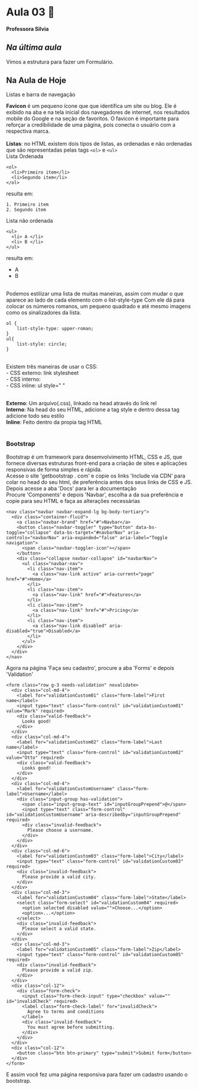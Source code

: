 # Aula 03 🎨
#### Professora Silvia

## *Na última aula*
Vimos a estrutura para fazer um Formulário.  

## Na Aula de Hoje
Listas e barra de navegação  

**Favicon** é um pequeno ícone que que identifica um site ou blog. Ele é exibido na aba e na tela inicial dos navegadores de internet, nos resultados mobile do Google e na seção de favoritos. 
O favicon é importante para reforçar a credibilidade de uma página, pois conecta o usuário com a respectiva marca.  
<br>
**Listas**: no HTML existem dois tipos de listas, as ordenadas e não ordenadas que são representadas pelas tags ```<ol>``` e ```<ul>```  
Lista Ordenada
  ```
  <ol>
    <li>Primeiro item</li>
    <li>Segundo item</li>
  </ol>
  ```
  resulta em:
  ```
  1. Primeiro item
  2. Segundo item
  ```
  Lista não ordenada
  ```
  <ul>
    <li> A </li>
    <li> B </li>
  </ul>
  ```
  resulta em:
- A
- B
<br>
Podemos estilizar uma lista de muitas maneiras, assim com mudar o que aparece ao lado de cada elemento com o list-style-type  
Com ele dá para colocar os números romanos, um pequeno quadrado e até mesmo imagens como
os sinalizadores da lista.
<br>

```
ol {
    list-style-type: upper-roman;
}
ul{
    list-style: circle;
}
```

<br>
Existem três maneiras de usar o CSS: <br>
- CSS externo: link stylesheet   <br>
- CSS interno: <style> </style>  <br>
- CSS inline: ul style=" " 

<br>
<br>

**Externo**: Um arquivo(.css), linkado na head através do link rel  
**Interno**: Na head do seu HTML, adicione a tag style e dentro dessa tag adicione todo seu estilo   
**Inline**: Feito dentro da propia tag HTML    
  <br>
### Bootstrap
Bootstrap é um framework para desemvolvimento HTML, CSS e JS, que fornece diversas estruturas front-end para a criação de sites e aplicações responsivas de forma simples e rápida.  
Acesse o site 'getbootstrap . com' e copie os links 'Include via CDN' para colar no head do seu html, de preferência antes dos seus links de CSS e JS.  
Depois acesse a aba 'Docs' para ler a documentação  
Procure 'Components' e depois 'Navbar', escolha a da sua preferência e copie para seu HTML e faça as alterações necessárias  
```
<nav class="navbar navbar-expand-lg bg-body-tertiary">
  <div class="container-fluid">
    <a class="navbar-brand" href="#">Navbar</a>
    <button class="navbar-toggler" type="button" data-bs-toggle="collapse" data-bs-target="#navbarNav" aria-controls="navbarNav" aria-expanded="false" aria-label="Toggle navigation">
      <span class="navbar-toggler-icon"></span>
    </button>
    <div class="collapse navbar-collapse" id="navbarNav">
      <ul class="navbar-nav">
        <li class="nav-item">
          <a class="nav-link active" aria-current="page" href="#">Home</a>
        </li>
        <li class="nav-item">
          <a class="nav-link" href="#">Features</a>
        </li>
        <li class="nav-item">
          <a class="nav-link" href="#">Pricing</a>
        </li>
        <li class="nav-item">
          <a class="nav-link disabled" aria-disabled="true">Disabled</a>
        </li>
      </ul>
    </div>
  </div>
</nav>
```
Agora na página 'Faça seu cadastro', procure a aba 'Forms' e depois 'Validation'
```
<form class="row g-3 needs-validation" novalidate>
  <div class="col-md-4">
    <label for="validationCustom01" class="form-label">First name</label>
    <input type="text" class="form-control" id="validationCustom01" value="Mark" required>
    <div class="valid-feedback">
      Looks good!
    </div>
  </div>
  <div class="col-md-4">
    <label for="validationCustom02" class="form-label">Last name</label>
    <input type="text" class="form-control" id="validationCustom02" value="Otto" required>
    <div class="valid-feedback">
      Looks good!
    </div>
  </div>
  <div class="col-md-4">
    <label for="validationCustomUsername" class="form-label">Username</label>
    <div class="input-group has-validation">
      <span class="input-group-text" id="inputGroupPrepend">@</span>
      <input type="text" class="form-control" id="validationCustomUsername" aria-describedby="inputGroupPrepend" required>
      <div class="invalid-feedback">
        Please choose a username.
      </div>
    </div>
  </div>
  <div class="col-md-6">
    <label for="validationCustom03" class="form-label">City</label>
    <input type="text" class="form-control" id="validationCustom03" required>
    <div class="invalid-feedback">
      Please provide a valid city.
    </div>
  </div>
  <div class="col-md-3">
    <label for="validationCustom04" class="form-label">State</label>
    <select class="form-select" id="validationCustom04" required>
      <option selected disabled value="">Choose...</option>
      <option>...</option>
    </select>
    <div class="invalid-feedback">
      Please select a valid state.
    </div>
  </div>
  <div class="col-md-3">
    <label for="validationCustom05" class="form-label">Zip</label>
    <input type="text" class="form-control" id="validationCustom05" required>
    <div class="invalid-feedback">
      Please provide a valid zip.
    </div>
  </div>
  <div class="col-12">
    <div class="form-check">
      <input class="form-check-input" type="checkbox" value="" id="invalidCheck" required>
      <label class="form-check-label" for="invalidCheck">
        Agree to terms and conditions
      </label>
      <div class="invalid-feedback">
        You must agree before submitting.
      </div>
    </div>
  </div>
  <div class="col-12">
    <button class="btn btn-primary" type="submit">Submit form</button>
  </div>
</form>
```
E assim você fez uma página responsiva para fazer um cadastro usando o bootstrap.
